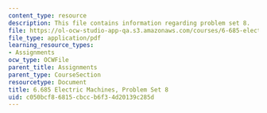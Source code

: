 ```yaml
---
content_type: resource
description: This file contains information regarding problem set 8.
file: https://ol-ocw-studio-app-qa.s3.amazonaws.com/courses/6-685-electric-machines-fall-2013/c050bcf86815cbccb6f34d20139c285d_MIT6_685F13_ps08.pdf
file_type: application/pdf
learning_resource_types:
- Assignments
ocw_type: OCWFile
parent_title: Assignments
parent_type: CourseSection
resourcetype: Document
title: 6.685 Electric Machines, Problem Set 8
uid: c050bcf8-6815-cbcc-b6f3-4d20139c285d
---
```

